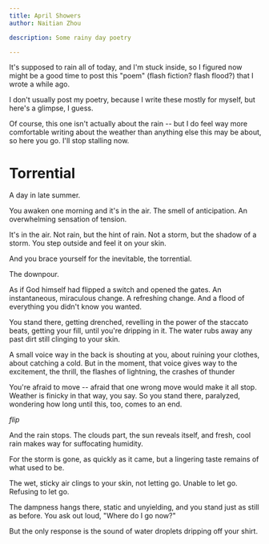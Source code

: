 ```yaml
---
title: April Showers
author: Naitian Zhou

description: Some rainy day poetry

---
```


It's supposed to rain all of today, and I'm stuck inside, so I figured now might
be a good time to post this "poem" (flash fiction? flash flood?) that I wrote a
while ago.

I don't usually post my poetry, because I write these mostly for myself, but
here's a glimpse, I guess.

Of course, this one isn't actually about the rain -- but I do feel way more
comfortable writing about the weather than anything else this may be about, so
here you go. I'll stop stalling now.

# Torrential

A day in late summer.

You awaken one morning and it's in the air. The smell of anticipation. An
overwhelming sensation of tension.

It's in the air. Not rain, but the hint of rain. Not a storm, but the shadow of
a storm. You step outside and feel it on your skin.

And you brace yourself for the inevitable, the torrential.

The downpour.

As if God himself had flipped a switch and opened the gates. An instantaneous,
miraculous change. A refreshing change. And a flood of everything you didn't
know you wanted.

You stand there, getting drenched, revelling in the power of the staccato
beats, getting your fill, until you're dripping in it. The water rubs away any
past dirt still clinging to your skin.

A small voice way in the back is shouting at you, about ruining your clothes,
about catching a cold. But in the moment, that voice gives way to the
excitement, the thrill, the flashes of lightning, the crashes of thunder

You're afraid to move -- afraid that one wrong move would make it all stop.
Weather is finicky in that way, you say. So you stand there, paralyzed,
wondering how long until this, too, comes to an end.

*flip*

And the rain stops. The clouds part, the sun reveals itself, and fresh, cool
rain makes way for suffocating humidity.

For the storm is gone, as quickly as it came, but a lingering taste remains of
what used to be.

The wet, sticky air clings to your skin, not letting go. Unable to let go.
Refusing to let go.

The dampness hangs there, static and unyielding, and you stand just as still as
before. You ask out loud, "Where do I go now?"

But the only response is the sound of water droplets dripping off your shirt.
